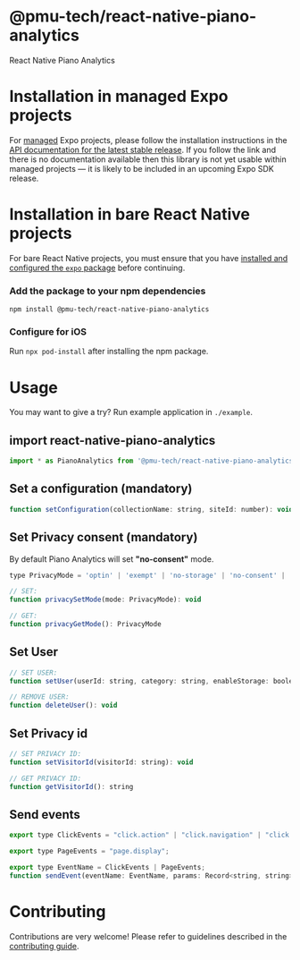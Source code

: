 # @pmu-tech/react-native-piano-analytics

React Native Piano Analytics

# Installation in managed Expo projects

For [managed](https://docs.expo.dev/archive/managed-vs-bare/) Expo projects, please follow the installation instructions in the [API documentation for the latest stable release](#api-documentation). If you follow the link and there is no documentation available then this library is not yet usable within managed projects &mdash; it is likely to be included in an upcoming Expo SDK release.

# Installation in bare React Native projects

For bare React Native projects, you must ensure that you have [installed and configured the `expo` package](https://docs.expo.dev/bare/installing-expo-modules/) before continuing.

### Add the package to your npm dependencies

```
npm install @pmu-tech/react-native-piano-analytics
```

### Configure for iOS

Run `npx pod-install` after installing the npm package.

# Usage

You may want to give a try? Run example application in `./example`.

## import react-native-piano-analytics

```javascript
import * as PianoAnalytics from '@pmu-tech/react-native-piano-analytics';
```

## Set a configuration (mandatory)

```javascript
function setConfiguration(collectionName: string, siteId: number): void
```

## Set Privacy consent (mandatory)

By default Piano Analytics will set **"no-consent"** mode.

```javascript
type PrivacyMode = 'optin' | 'exempt' | 'no-storage' | 'no-consent' | 'optout';

// SET:
function privacySetMode(mode: PrivacyMode): void

// GET:
function privacyGetMode(): PrivacyMode
```

## Set User

```javascript
// SET USER:
function setUser(userId: string, category: string, enableStorage: boolean): void

// REMOVE USER:
function deleteUser(): void
```

## Set Privacy id

```javascript
// SET PRIVACY ID:
function setVisitorId(visitorId: string): void

// GET PRIVACY ID:
function getVisitorId(): string
```

## Send events

```javascript
export type ClickEvents = "click.action" | "click.navigation" | "click.download" | "click.exit";

export type PageEvents = "page.display";

export type EventName = ClickEvents | PageEvents;
function sendEvent(eventName: EventName, params: Record<string, string>): void
```

# Contributing

Contributions are very welcome! Please refer to guidelines described in the [contributing guide](https://github.com/expo/expo#contributing).
